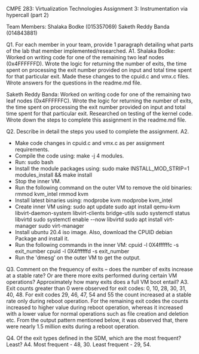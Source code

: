 CMPE 283: Virtualization Technologies
Assignment 3: Instrumentation via hypercall (part 2)

Team Members:
Shalaka Bodke (015357069)
Saketh Reddy Banda (014843881)

Q1. For each member in your team, provide 1 paragraph detailing what parts of the lab that member implemented/researched.
A1.
Shalaka Bodke:
Worked on writing code for one of the remaining two leaf nodes (0x4FFFFFFD). Wrote the logic for returning the number of exits, the time spent on processing the exit number provided on input and total time spent for that  particular exit. Made these changes to the cpuid.c and vmx.c files. Wrote answers for the questions in the readme.md file.

Saketh Reddy Banda:
Worked on writing code for one of the remaining two leaf nodes (0x4FFFFFFC). Wrote the logic for returning the number of exits, the time spent on processing the exit number provided on input and total time spent for that  particular exit. Researched on testing of the kernel code. Wrote down the steps to complete this assignment in the readme.md file.

Q2. Describe in detail the steps you used to complete the assignment. 
A2.
* Make code changes in cpuid.c and vmx.c as per assignment requirements.
* Compile the code using: make -j 4 modules.
* Run: sudo bash
* Install the module packages using: sudo make INSTALL_MOD_STRIP=1 modules_install && make install
* Stop the inner VM.
* Run the following command on the outer VM to remove the old binaries:
    rmmod kvm_intel
    rmmod kvm 
* Install latest binaries using:
    modprobe kvm
    modprobe kvm_intel
* Create inner VM using:
    sudo apt update
    sudo apt install qemu-kvm libvirt-daemon-system libvirt-clients bridge-utils
    sudo systemctl status libvirtd
    sudo systemctl enable --now libvirtd
    sudo apt install virt-manager
    sudo virt-manager
* Install ubuntu 20.4 iso image. Also, download the CPUID debian Package and install it.
* Run the following commands in the inner VM:
    cpuid -l 0X4ffffffc -s exit_number
    cpuid -l 0X4ffffffd -s exit_number
* Run the 'dmesg' on the outer VM to get the output.

Q3. Comment on the frequency of exits – does the number of exits increase at a stable rate? Or are there more exits performed during certain VM operations? Approximately how many exits does a full VM boot entail?
A3.
Exit counts greater than 0 were observed for exit codes: 0, 10, 28, 30, 31, 40, 48. For exit codes 29, 46, 47, 54 and 55 the count increased at a stable rate only during reboot operation. For the remaining exit codes the counts increased to higher value during reboot operation, whereas it increased with a lower value for normal operations such as file creation and deletion etc. From the output pattern mentioned below, it was observed that, there were nearly 1.5 million exits during a reboot operation.

Q4. Of the exit types defined in the SDM, which are the most frequent? Least?
A4. 
Most frequent - 48, 30.
Least frequent - 29, 54.